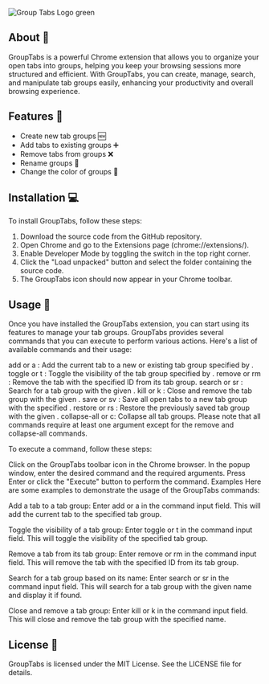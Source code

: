 ![Group Tabs Logo green](https://images2.imgbox.com/30/46/vY0uentL_o.png)

## About 📖

GroupTabs is a powerful Chrome extension that allows you to organize your open tabs into groups, helping you keep your browsing sessions more structured and efficient. With GroupTabs, you can create, manage, search, and manipulate tab groups easily, enhancing your productivity and overall browsing experience.

## Features 🚀

- Create new tab groups 🆕
- Add tabs to existing groups ➕
- Remove tabs from groups ❌
- Rename groups 📝
- Change the color of groups 🎨

## Installation 💻

To install GroupTabs, follow these steps:

1. Download the source code from the GitHub repository.
2. Open Chrome and go to the Extensions page (chrome://extensions/).
3. Enable Developer Mode by toggling the switch in the top right corner.
4. Click the "Load unpacked" button and select the folder containing the source code.
5. The GroupTabs icon should now appear in your Chrome toolbar.

## Usage 🔧

Once you have installed the GroupTabs extension, you can start using its features to manage your tab groups. GroupTabs provides several commands that you can execute to perform various actions. Here's a list of available commands and their usage:

add <group-name> or a <group-name>: Add the current tab to a new or existing tab group specified by <group-name>.
toggle <group-name> or t <group-name>: Toggle the visibility of the tab group specified by <group-name>.
remove <tab-id> or rm <tab-id>: Remove the tab with the specified ID <tab-id> from its tab group.
search <group-name> or sr <group-name>: Search for a tab group with the given <group-name>.
kill <group-name> or k <group-name>: Close and remove the tab group with the given <group-name>.
save <group-name> or sv <group-name>: Save all open tabs to a new tab group with the specified <group-name>.
restore <group-name> or rs <group-name>: Restore the previously saved tab group with the given <group-name>.
collapse-all or c: Collapse all tab groups.
Please note that all commands require at least one argument except for the remove and collapse-all commands.

To execute a command, follow these steps:

Click on the GroupTabs toolbar icon in the Chrome browser.
In the popup window, enter the desired command and the required arguments.
Press Enter or click the "Execute" button to perform the command.
Examples
Here are some examples to demonstrate the usage of the GroupTabs commands:

Add a tab to a tab group: Enter add <group-name> or a <group-name> in the command input field. This will add the current tab to the specified tab group.

Toggle the visibility of a tab group: Enter toggle <group-name> or t <group-name> in the command input field. This will toggle the visibility of the specified tab group.

Remove a tab from its tab group: Enter remove <tab-id> or rm <tab-id> in the command input field. This will remove the tab with the specified ID from its tab group.

Search for a tab group based on its name: Enter search <group-name> or sr <group-name> in the command input field. This will search for a tab group with the given name and display it if found.

Close and remove a tab group: Enter kill <group-name> or k <group-name> in the command input field. This will close and remove the tab group with the specified name.

## License 📜

GroupTabs is licensed under the MIT License. See the LICENSE file for details.
